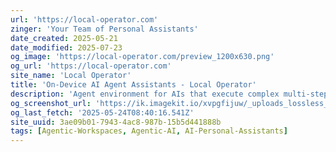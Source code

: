 ```yaml
---
url: 'https://local-operator.com'
zinger: 'Your Team of Personal Assistants'
date_created: 2025-05-21
date_modified: 2025-07-23
og_image: 'https://local-operator.com/preview_1200x630.png'
og_url: 'https://local-operator.com'
site_name: 'Local Operator'
title: 'On-Device AI Agent Assistants - Local Operator'
description: 'Agent environment for AIs that execute complex multi-step commands on your device through a chat interface. Supports code safety verification, goal-driven execution, and local models with Ollama.'
og_screenshot_url: 'https://ik.imagekit.io/xvpgfijuw/_uploads_lossless_screenshots_20250527_LocalOperator_og_screenshot.jpeg'
og_last_fetch: '2025-05-24T08:40:16.541Z'
site_uuid: 3ae09b01-7943-4ac8-987b-15b5d441888b
tags: [Agentic-Workspaces, Agentic-AI, AI-Personal-Assistants]
---
```


